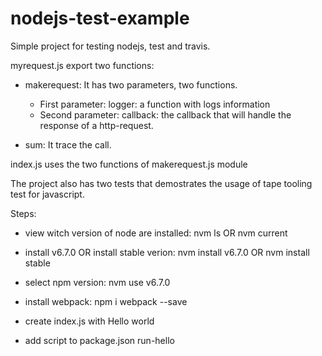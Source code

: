 # nodejs-test-example

Simple project for testing nodejs, test and travis.

myrequest.js export two functions:

* makerequest: It has two parameters, two functions.
  *  First parameter: logger: a function with logs information   
  *  Second parameter: callback: the callback that will handle the response of a http-request.

* sum: It trace the call.


index.js uses the two functions of makerequest.js module


The project also has two tests that demostrates the usage of tape tooling test for javascript.



Steps:

* view witch version of node are installed: nvm ls OR nvm current

* install v6.7.0 OR install stable verion: nvm install v6.7.0 OR nvm install stable


* select npm version: nvm use v6.7.0

* install webpack: npm i webpack --save

* create index.js with Hello world

* add script to package.json run-hello




